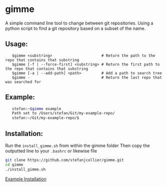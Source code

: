 # gimme
A simple command line tool to change between git repositories.
Using a python script to find a git repository based on a subset of the name.

## Usage:
```
   $gimme <substring>                      # Return the path to the repo that contains that substring
   $gimme [-f | --force-first] <substring> # Return the first path to the repo that contains that substring
   $gimme [-a | --add-path] <path>         # Add a path to search tree
   $gimme -                                # Return the last repo that was searched for
```
## Example:
``` bash 
   stefan:~$gimme example
   Path set to /Users/stefan/Git/my-example-repo/
   stefan:~/Git/my-example-repo/$ 
```
## Installation:
Run the `install_gimme.sh` from within the gimme folder
Then copy the outputted line to your `.bashrc` or likewise file
``` bash 
git clone https://github.com/stefanjcollier/gimme.git
cd gimme
./install_gimme.sh
```
[Example Installation](https://github.com/stefanjcollier/gimme/blob/master/pages/exmaple_install.md)

